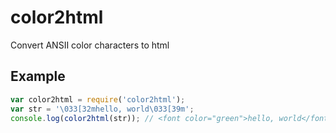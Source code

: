 # color2html

Convert ANSII color characters to html 

## Example

```javascript
var color2html = require('color2html');
var str = '\033[32mhello, world\033[39m';
console.log(color2html(str)); // <font color="green">hello, world</font>
```
